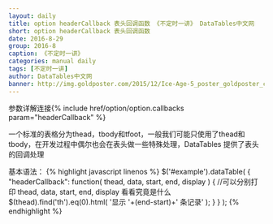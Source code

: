 ```yaml
---
layout: daily
title: option headerCallback 表头回调函数 《不定时一讲》 DataTables中文网
short: option headerCallback 表头回调函数
date: 2016-8-29
group: 2016-8
caption: 《不定时一讲》
categories: manual daily
tags: [不定时一讲]
author: DataTables中文网
banner: http://img.goldposter.com/2015/12/Ice-Age-5_poster_goldposter_com_4.jpg
---
```

参数详解连接{% include href/option/option.callbacks param="headerCallback" %}

一个标准的表格分为thead，tbody和tfoot，一般我们可能只使用了thead和tbody，在开发过程中偶尔也会在表头做一些特殊处理，DataTables 提供了表头的回调处理
<!--more-->
基本语法：
{% highlight javascript linenos %}
$('#example').dataTable( {
  "headerCallback": function( thead, data, start, end, display ) {
    //可以分别打印 thead, data, start, end, display 看看究竟是什么
    $(thead).find('th').eq(0).html( '显示 '+(end-start)+' 条记录' );
  }
} );
{% endhighlight %}
